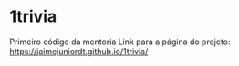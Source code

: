 # 1trivia
 Primeiro código da mentoria
Link para a página do projeto: https://jaimejuniordt.github.io/1trivia/
